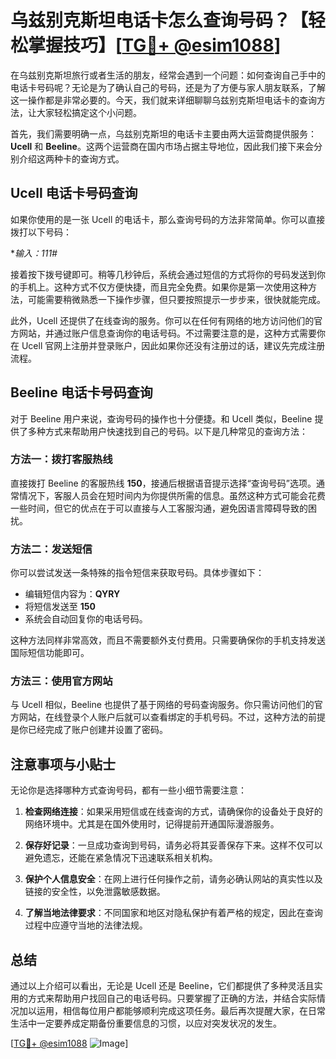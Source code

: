# 乌兹别克斯坦电话卡怎么查询号码？【轻松掌握技巧】[[TG💪+ @esim1088](https://t.me/s/esim1088)]

在乌兹别克斯坦旅行或者生活的朋友，经常会遇到一个问题：如何查询自己手中的电话卡号码呢？无论是为了确认自己的号码，还是为了方便与家人朋友联系，了解这一操作都是非常必要的。今天，我们就来详细聊聊乌兹别克斯坦电话卡的查询方法，让大家轻松搞定这个小问题。

首先，我们需要明确一点，乌兹别克斯坦的电话卡主要由两大运营商提供服务：**Ucell** 和 **Beeline**。这两个运营商在国内市场占据主导地位，因此我们接下来会分别介绍这两种卡的查询方式。

## Ucell 电话卡号码查询

如果你使用的是一张 Ucell 的电话卡，那么查询号码的方法非常简单。你可以直接拨打以下号码：

**输入：*111#**

接着按下拨号键即可。稍等几秒钟后，系统会通过短信的方式将你的号码发送到你的手机上。这种方式不仅方便快捷，而且完全免费。如果你是第一次使用这种方法，可能需要稍微熟悉一下操作步骤，但只要按照提示一步步来，很快就能完成。

此外，Ucell 还提供了在线查询的服务。你可以在任何有网络的地方访问他们的官方网站，并通过账户信息查询你的电话号码。不过需要注意的是，这种方式需要你在 Ucell 官网上注册并登录账户，因此如果你还没有注册过的话，建议先完成注册流程。

## Beeline 电话卡号码查询

对于 Beeline 用户来说，查询号码的操作也十分便捷。和 Ucell 类似，Beeline 提供了多种方式来帮助用户快速找到自己的号码。以下是几种常见的查询方法：

### 方法一：拨打客服热线
直接拨打 Beeline 的客服热线 **150**，接通后根据语音提示选择“查询号码”选项。通常情况下，客服人员会在短时间内为你提供所需的信息。虽然这种方式可能会花费一些时间，但它的优点在于可以直接与人工客服沟通，避免因语言障碍导致的困扰。

### 方法二：发送短信
你可以尝试发送一条特殊的指令短信来获取号码。具体步骤如下：
- 编辑短信内容为：**QYRY**
- 将短信发送至 **150**
- 系统会自动回复你的电话号码。

这种方法同样非常高效，而且不需要额外支付费用。只需要确保你的手机支持发送国际短信功能即可。

### 方法三：使用官方网站
与 Ucell 相似，Beeline 也提供了基于网络的号码查询服务。你只需访问他们的官方网站，在线登录个人账户后就可以查看绑定的手机号码。不过，这种方法的前提是你已经完成了账户创建并设置了密码。

## 注意事项与小贴士

无论你是选择哪种方式查询号码，都有一些小细节需要注意：

1. **检查网络连接**：如果采用短信或在线查询的方式，请确保你的设备处于良好的网络环境中。尤其是在国外使用时，记得提前开通国际漫游服务。
   
2. **保存好记录**：一旦成功查询到号码，请务必将其妥善保存下来。这样不仅可以避免遗忘，还能在紧急情况下迅速联系相关机构。

3. **保护个人信息安全**：在网上进行任何操作之前，请务必确认网站的真实性以及链接的安全性，以免泄露敏感数据。

4. **了解当地法律要求**：不同国家和地区对隐私保护有着严格的规定，因此在查询过程中应遵守当地的法律法规。

## 总结

通过以上介绍可以看出，无论是 Ucell 还是 Beeline，它们都提供了多种灵活且实用的方式来帮助用户找回自己的电话号码。只要掌握了正确的方法，并结合实际情况加以运用，相信每位用户都能够顺利完成这项任务。最后再次提醒大家，在日常生活中一定要养成定期备份重要信息的习惯，以应对突发状况的发生。

[[TG💪+ @esim1088](https://t.me/s/esim1088) ![Image](https://i.postimg.cc/4NQfJmqS/Snipaste-2025-05-13-00-14-12.png)]